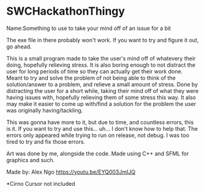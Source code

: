 # SWCHackathonThingy

Name:Something to use to take your mind off of an issue for a bit

The exe file in there probably won't work. If you want to try and figure it out, go ahead.

This is a small program made to take the user's mind off of whatevery their doing, hopefully relieving stress. 
It is also boring enough to not distract the user for long periods of time so they can actually get their work done.
Meant to try and solve the problem of not being able to think of the solution/answer to a problem, and relieve a small amount of stress.
Done by distracting the user for a short while, taking their mind off of what they were having issues with, hopefully relieving them of some stress this way.
It also may make it easier to come up with/find a solution for the problem the user was originally having/tackling.

This was gonna have more to it, but due to time, and countless errors, this is it.
If you want to try and use this... uh... I don't know how to help that. The errors only appeared while trying to run on release, not debug.
I was too tired to try and fix those errors.

Art was done by me, alongside the code.
Made using C++ and SFML for graphics and such.


Made by: Alex Ngo
https://youtu.be/EYQ003JmIJQ

*Cirno Cursor not included

